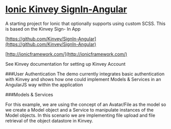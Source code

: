 

[Ionic Kinvey SignIn-Angular](https://github.com/Kinvey/SignIn-Angular)
=====================




A starting project for Ionic that optionally supports
using custom SCSS. This is based on the Kinvey Sign- In App

[https://github.com/Kinvey/SignIn-Angular](https://github.com/Kinvey/SignIn-Angular)

[http://ionicframework.com/](http://ionicframework.com/)

See Kinvey documentation for setting up Kinvey Account

###User Authentication
The demo currently integrates basic authentication with Kinvey and shows how one could implement Models & Services in an AngularJS way within the application

###Models & Services

For this example, we are using the concept of an Avatar/File as the model so we create a Model object and a Service to manipulate instances of the Model objects. In this scenario we are implementing file upload and file retrieval of the object datastore in Kinvey.
